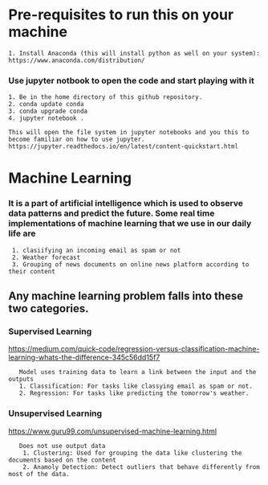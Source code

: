 # Pre-requisites to run this on your machine
    
    1. Install Anaconda (this will install python as well on your system): https://www.anaconda.com/distribution/

### Use jupyter notbook to open the code and start playing with it

    1. Be in the home directory of this github repository.
    2. conda update conda
    3. conda upgrade conda
    4. jupyter notebook .
    
    This will open the file system in jupyter notebooks and you this to become familiar on how to use jupyter. 
    https://jupyter.readthedocs.io/en/latest/content-quickstart.html
    


# Machine Learning

### It is a part of artificial intelligence which is used to observe data patterns and predict the future. Some real time implementations of machine learning that we use in our daily life are
     
     1. clasiifying an incoming email as spam or not
     2. Weather forecast
     3. Grouping of news documents on online news platform according to their content
     

## Any machine learning problem falls into these two categories.
    
   ### Supervised Learning
   
https://medium.com/quick-code/regression-versus-classification-machine-learning-whats-the-difference-345c56dd15f7
       
       Model uses training data to learn a link between the input and the outputs
       1. Classification: For tasks like classying email as spam or not.
       2. Regression: For tasks like predicting the tomorrow's weather.
    
   ### Unsupervised Learning
   
https://www.guru99.com/unsupervised-machine-learning.html
       
       Does not use output data
        1. Clustering: Used for grouping the data like clustering the documents based on the content
        2. Anamoly Detection: Detect outliers that behave differently from most of the data.
